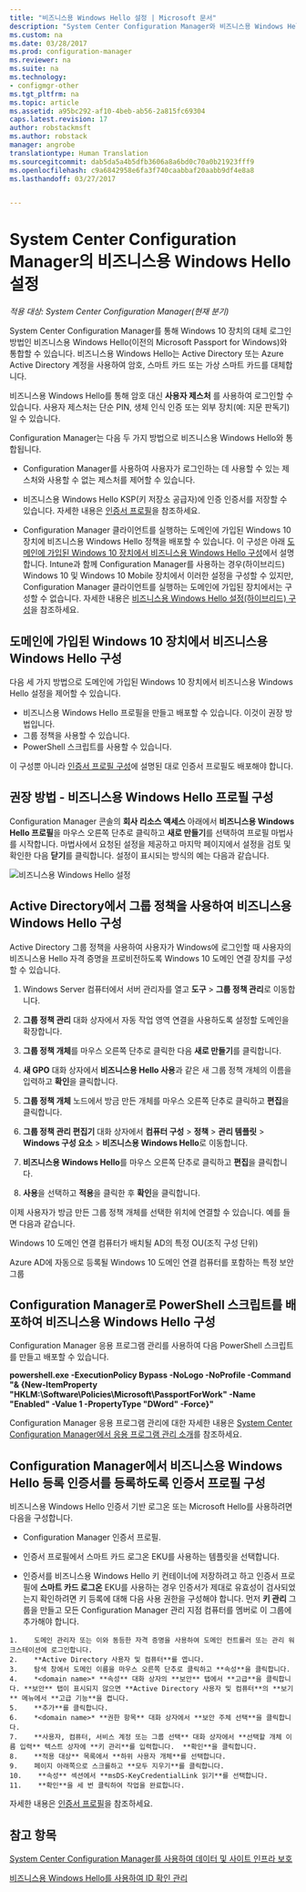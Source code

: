```yaml
---
title: "비즈니스용 Windows Hello 설정 | Microsoft 문서"
description: "System Center Configuration Manager와 비즈니스용 Windows Hello를 통합하는 방법을 알아봅니다."
ms.custom: na
ms.date: 03/28/2017
ms.prod: configuration-manager
ms.reviewer: na
ms.suite: na
ms.technology:
- configmgr-other
ms.tgt_pltfrm: na
ms.topic: article
ms.assetid: a95bc292-af10-4beb-ab56-2a815fc69304
caps.latest.revision: 17
author: robstackmsft
ms.author: robstack
manager: angrobe
translationtype: Human Translation
ms.sourcegitcommit: dab5da5a4b5dfb3606a8a6bd0c70a0b21923fff9
ms.openlocfilehash: c9a6842958e6fa3f740caabbaf20aabb9df4e8a8
ms.lasthandoff: 03/27/2017


---
```

# <a name="windows-hello-for-business-settings-in-system-center-configuration-manager"></a>System Center Configuration Manager의 비즈니스용 Windows Hello 설정

*적용 대상: System Center Configuration Manager(현재 분기)*

System Center Configuration Manager를 통해 Windows 10 장치의 대체 로그인 방법인 비즈니스용 Windows Hello(이전의 Microsoft Passport for Windows)와 통합할 수 있습니다. 비즈니스용 Windows Hello는 Active Directory 또는 Azure Active Directory 계정을 사용하여 암호, 스마트 카드 또는 가상 스마트 카드를 대체합니다.  

비즈니스용 Windows Hello를 통해 암호 대신 **사용자 제스처** 를 사용하여 로그인할 수 있습니다. 사용자 제스처는 단순 PIN, 생체 인식 인증 또는 외부 장치(예: 지문 판독기)일 수 있습니다.  

 Configuration Manager는 다음 두 가지 방법으로 비즈니스용 Windows Hello와 통합됩니다.  

-   Configuration Manager를 사용하여 사용자가 로그인하는 데 사용할 수 있는 제스처와 사용할 수 없는 제스처를 제어할 수 있습니다.  

-   비즈니스용 Windows Hello KSP(키 저장소 공급자)에 인증 인증서를 저장할 수 있습니다. 자세한 내용은 [인증서 프로필](introduction-to-certificate-profiles.md)을 참조하세요.  

- Configuration Manager 클라이언트를 실행하는 도메인에 가입된 Windows 10 장치에 비즈니스용 Windows Hello 정책을 배포할 수 있습니다. 이 구성은 아래 [도메인에 가입된 Windows 10 장치에서 비즈니스용 Windows Hello 구성](#configure-windows-hello-for-business-on-domain-joined-windows-10-devices)에서 설명합니다. Intune과 함께 Configuration Manager를 사용하는 경우(하이브리드) Windows 10 및 Windows 10 Mobile 장치에서 이러한 설정을 구성할 수 있지만, Configuration Manager 클라이언트를 실행하는 도메인에 가입된 장치에서는 구성할 수 없습니다. 자세한 내용은 [비즈니스용 Windows Hello 설정(하이브리드) 구성](../../mdm/deploy-use/windows-hello-for-business-settings.md)을 참조하세요.

## <a name="configure-windows-hello-for-business-on-domain-joined-windows-10-devices"></a>도메인에 가입된 Windows 10 장치에서 비즈니스용 Windows Hello 구성
다음 세 가지 방법으로 도메인에 가입된 Windows 10 장치에서 비즈니스용 Windows Hello 설정을 제어할 수 있습니다.

- 비즈니스용 Windows Hello 프로필을 만들고 배포할 수 있습니다. 이것이 권장 방법입니다.
- 그룹 정책을 사용할 수 있습니다.  
- PowerShell 스크립트를 사용할 수 있습니다.

이 구성뿐 아니라 [인증서 프로필 구성](#configure-a-certificate-profile)에 설명된 대로 인증서 프로필도 배포해야 합니다.

## <a name="recommended-approach----configure-a-windows-hello-for-business-profile"></a>권장 방법 - 비즈니스용 Windows Hello 프로필 구성  

Configuration Manager 콘솔의 **회사 리소스 액세스** 아래에서 **비즈니스용 Windows Hello 프로필**을 마우스 오른쪽 단추로 클릭하고 **새로 만들기**를 선택하여 프로필 마법사를 시작합니다. 마법사에서 요청된 설정을 제공하고 마지막 페이지에서 설정을 검토 및 확인한 다음 **닫기**를 클릭합니다. 설정이 표시되는 방식의 예는 다음과 같습니다.  

![비즈니스용 Windows Hello 설정](../media/Hello-for-Business-settings.png)

## <a name="configure-windows-hello-for-business-with-group-policy-in-active-directory"></a>Active Directory에서 그룹 정책을 사용하여 비즈니스용 Windows Hello 구성  

Active Directory 그룹 정책을 사용하여 사용자가 Windows에 로그인할 때 사용자의 비즈니스용 Hello 자격 증명을 프로비전하도록 Windows 10 도메인 연결 장치를 구성할 수 있습니다.

1.  Windows Server 컴퓨터에서 서버 관리자를 열고 **도구** > **그룹 정책 관리**로 이동합니다.    

2.  **그룹 정책 관리** 대화 상자에서 자동 작업 영역 연결을 사용하도록 설정할 도메인을 확장합니다.    

3.  **그룹 정책 개체**를 마우스 오른쪽 단추로 클릭한 다음 **새로 만들기**를 클릭합니다.  

4.  **새 GPO** 대화 상자에서 **비즈니스용 Hello 사용**과 같은 새 그룹 정책 개체의 이름을 입력하고 **확인**을 클릭합니다.  

5.  **그룹 정책 개체** 노드에서 방금 만든 개체를 마우스 오른쪽 단추로 클릭하고 **편집**을 클릭합니다.  

6.  **그룹 정책 관리 편집기** 대화 상자에서 **컴퓨터 구성** > **정책** > **관리 템플릿** > **Windows 구성 요소** > **비즈니스용 Windows Hello**로 이동합니다.  

7.  **비즈니스용 Windows Hello**를 마우스 오른쪽 단추로 클릭하고 **편집**을 클릭합니다.   

8.  **사용**을 선택하고 **적용**을 클릭한 후 **확인**을 클릭합니다.

이제 사용자가 방금 만든 그룹 정책 개체를 선택한 위치에 연결할 수 있습니다. 예를 들면 다음과 같습니다.    

   Windows 10 도메인 연결 컴퓨터가 배치될 AD의 특정 OU(조직 구성 단위)    

   Azure AD에 자동으로 등록될 Windows 10 도메인 연결 컴퓨터를 포함하는 특정 보안 그룹    

## <a name="configure-windows-hello-for-business-by-deploying-a-powershell-script-with-configuration-manager"></a>Configuration Manager로 PowerShell 스크립트를 배포하여 비즈니스용 Windows Hello 구성    
Configuration Manager 응용 프로그램 관리를 사용하여 다음 PowerShell 스크립트를 만들고 배포할 수 있습니다.    

**powershell.exe -ExecutionPolicy Bypass -NoLogo -NoProfile -Command "& {New-ItemProperty "HKLM:\Software\Policies\Microsoft\PassportForWork" -Name "Enabled" -Value 1 -PropertyType "DWord" -Force}"** 

Configuration Manager 응용 프로그램 관리에 대한 자세한 내용은 [System Center Configuration Manager에서 응용 프로그램 관리 소개](/sccm/apps/understand/introduction-to-application-management)를 참조하세요.  

## <a name="configure-a-certificate-profile-to-enroll-the-windows-hello-for-business-enrollment-certificate-in-configuration-manager"></a>Configuration Manager에서 비즈니스용 Windows Hello 등록 인증서를 등록하도록 인증서 프로필 구성  
 비즈니스용 Windows Hello 인증서 기반 로그온 또는 Microsoft Hello를 사용하려면 다음을 구성합니다.  

-   Configuration Manager 인증서 프로필.  

-   인증서 프로필에서 스마트 카드 로그온 EKU를 사용하는 템플릿을 선택합니다.  

-    인증서를 비즈니스용 Windows Hello 키 컨테이너에 저장하려고 하고 인증서 프로필에 **스마트 카드 로그온** EKU를 사용하는 경우 인증서가 제대로 유효성이 검사되었는지 확인하려면 키 등록에 대해 다음 사용 권한을 구성해야 합니다.
먼저 **키 관리** 그룹을 만들고 모든 Configuration Manager 관리 지점 컴퓨터를 멤버로 이 그룹에 추가해야 합니다.

    1.    도메인 관리자 또는 이와 동등한 자격 증명을 사용하여 도메인 컨트롤러 또는 관리 워크스테이션에 로그인합니다.
    2.    **Active Directory 사용자 및 컴퓨터**를 엽니다.
    3.    탐색 창에서 도메인 이름을 마우스 오른쪽 단추로 클릭하고 **속성**을 클릭합니다.
    4.    *<domain name>* **속성** 대화 상자의 **보안** 탭에서 **고급**을 클릭합니다. **보안** 탭이 표시되지 않으면 **Active Directory 사용자 및 컴퓨터**의 **보기** 메뉴에서 **고급 기능**을 켭니다.
    5.    **추가**를 클릭합니다.
    6.    *<domain name>* **권한 항목** 대화 상자에서 **보안 주체 선택**을 클릭합니다.
    7.    **사용자, 컴퓨터, 서비스 계정 또는 그룹 선택** 대화 상자에서 **선택할 개체 이름 입력** 텍스트 상자에 **키 관리**를 입력합니다.  **확인**을 클릭합니다.
    8.    **적용 대상** 목록에서 **하위 사용자 개체**를 선택합니다.
    9.    페이지 아래쪽으로 스크롤하고 **모두 지우기**를 클릭합니다.
    10.    **속성** 섹션에서 **msDS-KeyCredentialLink 읽기**를 선택합니다.
    11.    **확인**을 세 번 클릭하여 작업을 완료합니다.


 자세한 내용은 [인증서 프로필](introduction-to-certificate-profiles.md)을 참조하세요.  

## <a name="see-also"></a>참고 항목  
 [System Center Configuration Manager를 사용하여 데이터 및 사이트 인프라 보호](../../protect/understand/protect-data-and-site-infrastructure.md)

 [비즈니스용 Windows Hello를 사용하여 ID 확인 관리](https://technet.microsoft.com/itpro/windows/keep-secure/manage-identity-verification-using-microsoft-passport)  


